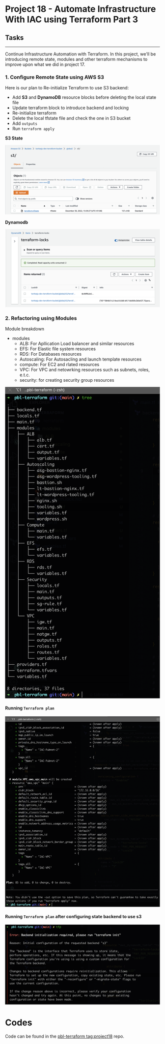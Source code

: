 # Project 18 - Automate Infrastructure With IAC using Terraform Part 3

## Tasks
--------
Continue Infrastructure Automation with Terraform. In this project, we'll be introducing remote state, modules and other terraform mechanisms to improve upon what we did in project 17.


### 1. Configure Remote State using AWS S3

Here is our plan to Re-initialize Terraform to use S3 backend:

* Add **S3** and **DynamoDB** resource blocks before deleting the local state file
* Update terraform block to introduce backend and locking
* Re-initialize terraform
* Delete the local tfstate file and check the one in S3 bucket
* Add `outputs`
* Run `terraform apply`

**S3 State**

![](./s3-state.png)

**Dynamodb**

![](./dynamodb.png)


### 2. Refactoring using Modules

Module breakdown
- modules
  - ALB: For Apllication Load balancer and similar resources
  - EFS: For Elastic file system resources
  - RDS: For Databases resources
  - Autoscaling: For Autosacling and launch template resources
  - compute: For EC2 and rlated resources
  - VPC: For VPC and netowrking resources such as subnets, roles, e.t.c.
  - security: for creating security group resources


![](./module-structure.png)


#### Running `Terraform plan`

![](./tf-plan.png)

#### Running `Terraform plan` after configuring state backend to use s3

![](./plan-after-state-change.png)

# Codes
Code can be found in the [pbl-terraform tag:project18](https://github.com/toritsejuFO/pbl-terraform/tree/project18) repo.

